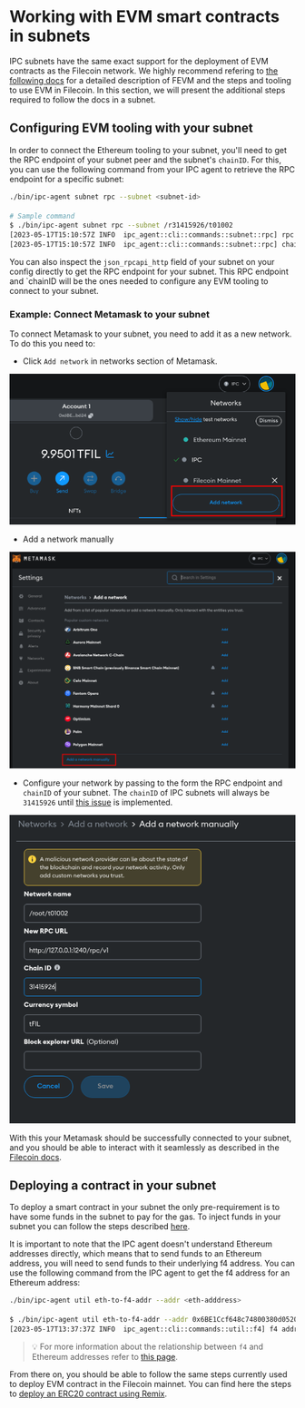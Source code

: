 # Working with EVM smart contracts in subnets

IPC subnets have the same exact support for the deployment of EVM contracts as the Filecoin network. We highly recommend refering to [the following docs](https://docs.filecoin.io/smart-contracts/fundamentals/overview/) for a detailed description of FEVM and the steps and tooling to use EVM in Filecoin. In this section, we will present the additional steps required to follow the docs in a subnet.


## Configuring EVM tooling with your subnet

In order to connect the Ethereum tooling to your subnet, you'll need to get the RPC endpoint of your subnet peer and the subnet's `chainID`. For this, you can use the following command from your IPC agent to retrieve the RPC endpoint for a specific subnet: 

```bash
./bin/ipc-agent subnet rpc --subnet <subnet-id>

# Sample command
$ ./bin/ipc-agent subnet rpc --subnet /r31415926/t01002
[2023-05-17T15:10:57Z INFO  ipc_agent::cli::commands::subnet::rpc] rpc endpoint for subnet /r31415926/t01002: http://127.0.0.1:1240/rpc/v1
[2023-05-17T15:10:57Z INFO  ipc_agent::cli::commands::subnet::rpc] chainID for subnet /r31415926/t01002: 31415926
```

You can also inspect the `json_rpcapi_http` field of your subnet on your config directly to get the RPC endpoint for your subnet.
This RPC endpoint and `chainID will be the ones needed to configure any EVM tooling to connect to your subnet.


### Example: Connect Metamask to your subnet

To connect Metamask to your subnet, you need to add it as a new network. To do this you need to: 

- Click `Add network` in networks section of Metamask.

![](./img/metamask_add.png)

- Add a network manually

![](./img/metamask_network.png)

- Configure your network by passing to the form the RPC endpoint and `chainID` of your subnet. The `chainID` of IPC subnets will always be `31415926` until [this issue](https://github.com/consensus-shipyard/lotus/issues/178) is implemented.

![](./img/metamask_rpc.png)

With this your Metamask should be successfully connected to your subnet, and you should be able to interact with it seamlessly as described in the [Filecoin docs](https://docs.filecoin.io/smart-contracts/fundamentals/overview/).


## Deploying a contract in your subnet

To deploy a smart contract in your subnet the only pre-requirement is to have some funds in the subnet to pay for the gas. To inject funds in your subnet you can follow the steps described [here](./usage.md). 

It is important to note that the IPC agent doesn't understand Ethereum addresses directly, which means that to send funds to an Ethereum address, you will need to send funds to their underlying f4 address. You can use the following command from the IPC agent to get the f4 address for an Ethereum address: 

```bash
./bin/ipc-agent util eth-to-f4-addr --addr <eth-adddress>

$ ./bin/ipc-agent util eth-to-f4-addr --addr 0x6BE1Ccf648c74800380d0520D797a170c808b624
[2023-05-17T13:37:37Z INFO  ipc_agent::cli::commands::util::f4] f4 address: t410fnpq4z5siy5eaaoanauqnpf5bodearnren5fxyoi
```

>💡 For more information about the relationship between `f4` and Ethereum addresses refer to [this page](https://docs.filecoin.io/smart-contracts/filecoin-evm-runtime/address-types/).

From there on, you should be able to follow the same steps currently used to deploy EVM contract in the Filecoin mainnet. You can find here the steps to [deploy an ERC20 contract using Remix](https://docs.filecoin.io/smart-contracts/fundamentals/erc-20-quickstart/).